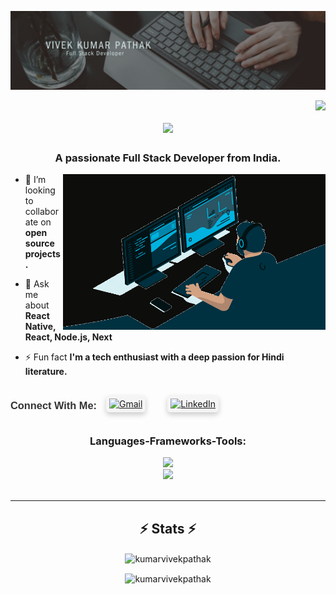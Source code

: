 
![Github](https://github.com/KumarVivekPathak/KumarVivekPathak/blob/main/BackImage.png)

<img align="right" src="https://visitor-badge.laobi.icu/badge?page_id=turingAlan.turingAlan" />

<h1 align="center">
    <img src="https://readme-typing-svg.herokuapp.com/?font=Righteous&size=35&center=true&vCenter=true&width=500&height=70&duration=4000&lines=Hi+There!+👋;+I'm+Vivek+Kumar+Pathak!;" />
</h1>

<h3 align="center">A passionate Full Stack Developer from India. </h3>

<img align="right" alt="hustle" width="420" src="https://raw.githubusercontent.com/Potential17/Potential17/master/user%20(2).gif">

- 👯 I’m looking to collaborate on **open source projects.**

- 💬 Ask me about **React Native, React, Node.js, Next**

- ⚡ Fun fact **I'm a tech enthusiast with a deep passion for Hindi literature.**

<div align="left" style="display: flex; align-items: center; gap: 15px; ">
  <h3 style=" font-family: Arial, sans-serif; color: #333;">Connect With Me:</h3>
  <a href="mailto:vkpathak2025@gmail.com" style="display: inline-block; margin-right: 20px;">
    <img src="https://skillicons.dev/icons?i=gmail" alt="Gmail" style="width: 40px; height: 40px; border-radius: 5px; background-color: #f5f5f5; padding: 5px; box-shadow: 0 4px 8px rgba(0,0,0,0.2);"/>
  </a>
  <a href="https://www.linkedin.com/in/vivek-pathak-a0a500251/" target="_blank" style="display: inline-block;">
    <img src="https://skillicons.dev/icons?i=linkedin" alt="LinkedIn" style="width: 40px; height: 40px; border-radius: 5px; background-color: #f5f5f5; padding: 5px; box-shadow: 0 4px 8px rgba(0,0,0,0.2);"/>
  </a>
</div>


<h3 align="center" style="margin-top:20px;"> Languages-Frameworks-Tools: </h3>
<div align='center'>

<div align="center">
    <img src="https://skillicons.dev/icons?i=react,html,css,react,mui,tailwind,git,androidstudio,linux" />
  <br />
    <img src="https://skillicons.dev/icons?i=javascript,typescript,nodejs,express,firebase,mongodb,c,cpp,nextjs,mysql,postman,redux" />
</div>
<br/>
 </div>

<hr/>
<h2 align="center">⚡ Stats ⚡</h2>
<div align="center">
<p><img align="center" src="https://github-readme-streak-stats.herokuapp.com/?user=kumarvivekpathak&" alt="kumarvivekpathak" /></p>
<p><img align="center" src="https://github-readme-stats.vercel.app/api/top-langs?username=kumarvivekpathak&show_icons=true&locale=en&layout=compact" alt="kumarvivekpathak" /></p>

</div>
